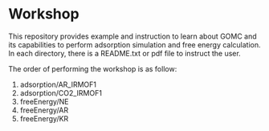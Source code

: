 # Workshop
This repository provides example and instruction to learn about GOMC and its capabilities to perform adsorption simulation and free energy calculation.
In each directory, there is a README.txt or pdf file to instruct the user.

The order of performing the workshop is as follow:

1. adsorption/AR_IRMOF1
2. adsorption/CO2_IRMOF1
3. freeEnergy/NE
4. freeEnergy/AR
5. freeEnergy/KR


